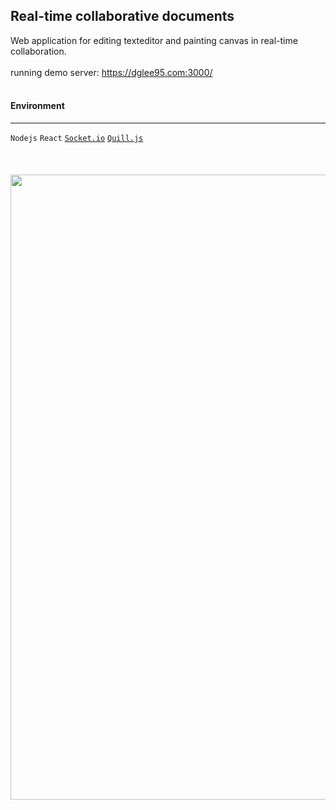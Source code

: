 

## Real-time collaborative documents 
Web application for editing texteditor and painting canvas in real-time collaboration.  
<br>
running demo server: https://dglee95.com:3000/
<br><br>

#### Environment  
***
```Nodejs``` ```React``` [```Socket.io```](https://socket.io/) [```Quill.js```](https://quilljs.com/)
<br><br><br><br>
<img src="./image/editor1.webp" width="1000">
